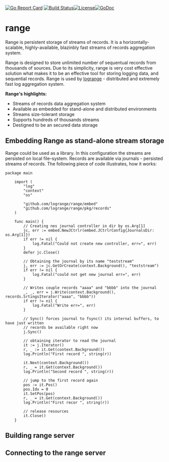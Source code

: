 [![Go Report Card](https://goreportcard.com/badge/logrange/range)](https://goreportcard.com/report/logrange/range) [![Build Status](https://travis-ci.com/logrange/range.svg?branch=master)](https://travis-ci.com/logrange/range)[![License](https://img.shields.io/badge/License-Apache%202.0-blue.svg)](https://github.com/logrange/range/blob/master/LICENSE)[![GoDoc](https://godoc.org/github.com/logrange/range/embed?status.png)](https://godoc.org/github.com/logrange/range/embed)
# range 
Range is persistent storage of streams of records. It is a horizontally-scalable, highly-available, blazinbly fast streams of records aggregation system. 

Range is designed to store unlimited number of sequentual records from thousands of sources. Due to its simplicity, range is very cost effective solution what makes it to be an effective tool for storing logging data, and sequential records. Range is used by [logrange](https://github.com/logrange/logrange) - distributed and extremely fast log aggregation system.

**Range's highlights:**
 - Streams of records data aggregation system
 - Available as embedded for stand-alone and distributed environments
 - Streams size-tolerant storage
 - Supports hundreds of thousands streams
 - Destigned to be an secured data storage

## Embedding Range as stand-alone stream storage 
Range could be used as a library. In this configuration the streams are persisted on local file-system. Records are available via journals - persisted streams of records. The following piece of code illustrates, how it works:

``` golang
package main

	import (
		"log"
		"context"
		"os"

		"github.com/logrange/range/embed"
		"github.com/logrange/range/pkg/records"
	)

	func main() {
		// Creating nes journal controller in dir by os.Arg[1]
		jc, err := embed.NewJCtrlr(embed.JCtrlrConfig{JournalsDir: os.Arg[1]})
		if err != nil {
			log.Fatal("Could not create new controller, err=", err)
		}
		defer jc.Close()

		// Obtaining the journal by its name "teststream"
		j, err := jc.GetOrCreate(context.Background(), "teststream")
		if err != nil {
			log.Fatal("could not get new journal err=", err)
		}

		// Writes couple records "aaaa" and "bbbb" into the journal
		_, _, err = j.Write(context.Background(), records.SrtingsIterator("aaaa", "bbbb"))
		if err != nil {
			log.Fatal("Write err=", err)
		}

		// Sync() forces journal to fsync() its internal buffers, to have just written
		// records be available right now
		j.Sync()

		// obtaining iterator to read the journal
		it := j.Iterator()
		r, _ := it.Get(context.Background())
		log.Println("First record ", string(r))

		it.Next(context.Background())
		r, _ = it.Get(context.Background())
		log.Println("Second record ", string(r))

		// jump to the first record again
		pos := it.Pos()
		pos.Idx = 0
		it.SetPos(pos)
		r, _ = it.Get(context.Background())
		log.Println("First recor ", string(r))

		// release resources
		it.Close()
	}
```

## Building range server
## Connecting to the range server

 
